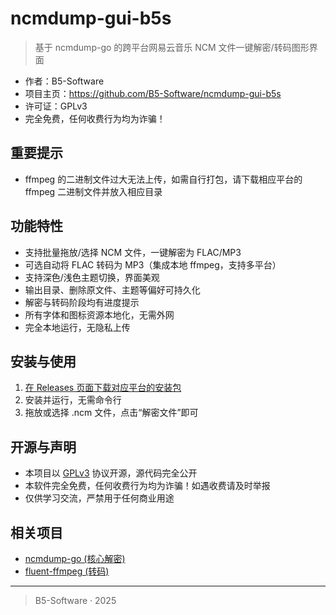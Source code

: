 # ncmdump-gui-b5s

> 基于 ncmdump-go 的跨平台网易云音乐 NCM 文件一键解密/转码图形界面

- 作者：B5-Software
- 项目主页：https://github.com/B5-Software/ncmdump-gui-b5s
- 许可证：GPLv3
- 完全免费，任何收费行为均为诈骗！

## 重要提示
- ffmpeg 的二进制文件过大无法上传，如需自行打包，请下载相应平台的 ffmpeg 二进制文件并放入相应目录

## 功能特性
- 支持批量拖放/选择 NCM 文件，一键解密为 FLAC/MP3
- 可选自动将 FLAC 转码为 MP3（集成本地 ffmpeg，支持多平台）
- 支持深色/浅色主题切换，界面美观
- 输出目录、删除原文件、主题等偏好可持久化
- 解密与转码阶段均有进度提示
- 所有字体和图标资源本地化，无需外网
- 完全本地运行，无隐私上传

## 安装与使用
1. [在 Releases 页面下载对应平台的安装包](https://github.com/B5-Software/ncmdump-gui-b5s/releases)
2. 安装并运行，无需命令行
3. 拖放或选择 .ncm 文件，点击“解密文件”即可

## 开源与声明
- 本项目以 [GPLv3](https://www.gnu.org/licenses/gpl-3.0.html) 协议开源，源代码完全公开
- 本软件完全免费，任何收费行为均为诈骗！如遇收费请及时举报
- 仅供学习交流，严禁用于任何商业用途

## 相关项目
- [ncmdump-go (核心解密)](https://git.taurusxin.com/taurusxin/ncmdump-go)
- [fluent-ffmpeg (转码)](https://github.com/fluent-ffmpeg/node-fluent-ffmpeg)

---

> B5-Software · 2025
